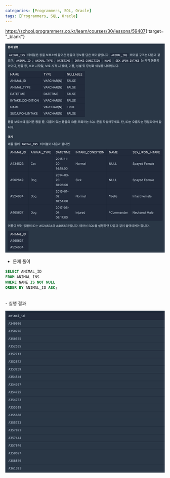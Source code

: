 ```yaml
---
categories: [Programmers, SQL, Oracle]
tags: [Programmers, SQL, Oracle] 
---
```


<https://school.programmers.co.kr/learn/courses/30/lessons/59407>{:target="_blank"}

![문제](/assets/img/programmers/sql/oracle/%EC%9D%B4%EB%A6%84%EC%9D%B4_%EC%9E%88%EB%8A%94_%EB%8F%99%EB%AC%BC%EC%9D%98_%EC%95%84%EC%9D%B4%EB%94%94(1).png)

- 문제 풀이

```sql
SELECT ANIMAL_ID
FROM ANIMAL_INS
WHERE NAME IS NOT NULL
ORDER BY ANIMAL_ID ASC;
```

<br>
- 실행 결과

![실행 결과](/assets/img/programmers/sql/oracle/%EC%9D%B4%EB%A6%84%EC%9D%B4_%EC%9E%88%EB%8A%94_%EB%8F%99%EB%AC%BC%EC%9D%98_%EC%95%84%EC%9D%B4%EB%94%94(2).png)